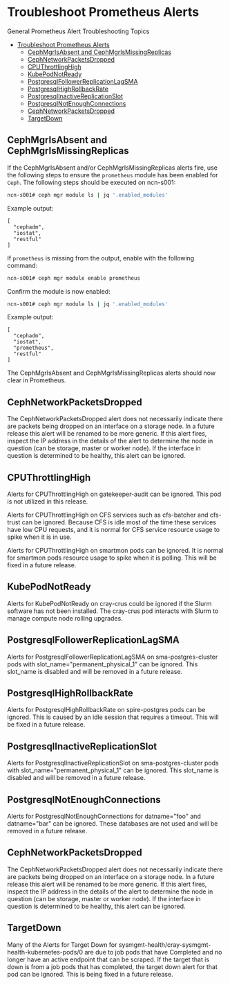 # Troubleshoot Prometheus Alerts

General Prometheus Alert Troubleshooting Topics
- [Troubleshoot Prometheus Alerts](#troubleshoot-prometheus-alerts)
  - [CephMgrIsAbsent and CephMgrIsMissingReplicas](#cephmgrisabsent-and-cephmgrismissingreplicas)
  - [CephNetworkPacketsDropped](#cephnetworkpacketsdropped)
  - [CPUThrottlingHigh](#cputhrottlinghigh)
  - [KubePodNotReady](#kubepodnotready)
  - [PostgresqlFollowerReplicationLagSMA](#postgresqlfollowerreplicationlagsma)
  - [PostgresqlHighRollbackRate](#postgresqlhighrollbackrate)
  - [PostgresqlInactiveReplicationSlot](#postgresqlinactivereplicationslot)
  - [PostgresqlNotEnoughConnections](#postgresqlnotenoughconnections)
  - [CephNetworkPacketsDropped](#cephnetworkpacketsdropped)
  - [TargetDown](#targetdown)

<a name="cephmgrmissing"></a>
## CephMgrIsAbsent and CephMgrIsMissingReplicas

If the CephMgrIsAbsent and/or CephMgrIsMissingReplicas alerts fire, use the following steps to ensure the `prometheus` module has been enabled for `Ceph`. The following steps should be executed on ncn-s001:

```bash
ncn-s001# ceph mgr module ls | jq '.enabled_modules'
```

Example output:

```
[
  "cephadm",
  "iostat",
  "restful"
]
```

If `prometheus` is missing from the output, enable with the following command:

```bash
ncn-s001# ceph mgr module enable prometheus
```

Confirm the module is now enabled:

```bash
ncn-s001# ceph mgr module ls | jq '.enabled_modules'
```

Example output:

```
[
  "cephadm",
  "iostat",
  "prometheus",
  "restful"
]
```

The CephMgrIsAbsent and CephMgrIsMissingReplicas alerts should now clear in Prometheus.


<a name="networkpacketsdropped"></a>
## CephNetworkPacketsDropped

The CephNetworkPacketsDropped alert does not necessarily indicate there are packets being dropped on an interface on a storage node. In a future release this alert will be renamed to be more generic. If this alert fires, inspect the IP address in the details of the alert to determine the node in question (can be storage, master or worker node). If the interface in question is determined to be healthy, this alert can be ignored.


<a name="cputhrottlinghigh"></a>
## CPUThrottlingHigh

Alerts for CPUThrottlingHigh on gatekeeper-audit can be ignored. This pod is not utilized in this release.

Alerts for CPUThrottlingHigh on CFS services such as cfs-batcher and cfs-trust can be ignored. Because CFS is idle most of the time these services have low CPU requests, and it is normal for CFS service resource usage to spike when it is in use.

Alerts for CPUThrottlingHigh on smartmon pods can be ignored. It is normal for smartmon pods resource usage to spike when it is polling. This will be fixed in a future release.


<a name="kubepodnotready"></a>
## KubePodNotReady

Alerts for KubePodNotReady on cray-crus could be ignored if the Slurm software has not been installed. The cray-crus pod interacts with Slurm to manage compute node rolling upgrades.


<a name="followerlagsma"></a>
## PostgresqlFollowerReplicationLagSMA

Alerts for PostgresqlFollowerReplicationLagSMA on sma-postgres-cluster pods with slot_name="permanent_physical_1" can be ignored. This slot_name is disabled and will be removed in a future release.


<a name="highrollbackrate"></a>
## PostgresqlHighRollbackRate

Alerts for PostgresqlHighRollbackRate on spire-postgres pods can be ignored. This is caused by an idle session that requires a timeout. This will be fixed in a future release.


<a name="inactiveslot"></a>
## PostgresqlInactiveReplicationSlot

Alerts for PostgresqlInactiveReplicationSlot on sma-postgres-cluster pods with slot_name="permanent_physical_1" can be ignored. This slot_name is disabled and will be removed in a future release.


<a name="notenoughconnections"></a>
## PostgresqlNotEnoughConnections

Alerts for PostgresqlNotEnoughConnections for datname="foo" and datname="bar" can be ignored. These databases are not used and will be removed in a future release.


<a name="networkpacketsdropped"></a>
## CephNetworkPacketsDropped

The CephNetworkPacketsDropped alert does not necessarily indicate there are packets being dropped on an interface on a storage node. In a future release this alert will be renamed to be more generic. If this alert fires, inspect the IP address in the details of the alert to determine the node in question (can be storage, master or worker node). If the interface in question is determined to be healthy, this alert can be ignored.


<a name="targetdown"></a>
## TargetDown

Many of the Alerts for Target Down for sysmgmt-health/cray-sysmgmt-health-kubernetes-pods/0 are due to job pods that have Completed and no longer have an active endpoint that can be scraped. If the target that is down is from a job pods that has completed, the target down alert for that pod can be ignored. This is being fixed in a future release.

